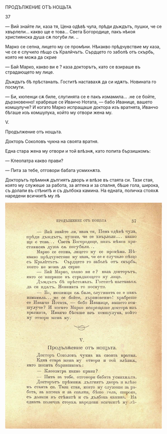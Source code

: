 ﻿ПРОДЪЛЖЕНИЕ ОТЪ НОЩЬТА

37

— Вий знайте ли, каза тя, Цена одѣвѣ чула, прѣди дъждътъ, пушки, че се хвърлели... какво ще е това... Света Богородице, пакъ нѣкоя християнска душа сѫ погуби ли. ..

Марко се сепна, лицето му се промѣни. Нѣкакво прѣдчувствие му каза, че се е случило пѣщо съ Кралйчътъ. Сърдцето го заболѣ отъ скърбь, която не можа да скрие

— Бай Марко, какво ви е ? каза докторътъ, като се взираше въ страдающето му лице.

Дъждътъ бѣ прѣстаналъ. Гоститѣ наставахѫ да си идѫтъ. Новината го посмути.

— Би, кюпенци сѫ биле, слугинята се е пакъ измамила... .не се бойте, дързновенно! храбреше се Иванчо Нотата, — бабо Иванице, вашето комшулуче? И когато Марко испращаше доктора изъ вратнята, Иванчо бѣгаше изъ комшулука, който му отвори жена му.

V.

Продължение отъ нощьта.

Докторъ Соколовъ чукна на своята вратня.

Една стара жена му отвори и той влѣзнѫ, като попита бързишкомъ:

— Клеопатра какво прави?

— Пита за тебе, отговори бабата усмихнѫта.

Докторътъ прѣминѫ дългиятъ дворъ и влѣзе въ стаята си. Тази стая, която му служеше за работа, за аптека и за спалня, бѣше гола, широка, съ долапи въ стѣнитѣ и съ дълбока камина. На едната, поличка стояхѫ наредени всичкитѣ му лѣ

![original](images/048.jpg)


